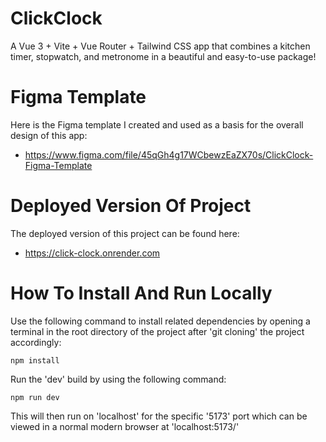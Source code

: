 # ClickClock
A Vue 3 + Vite + Vue Router + Tailwind CSS app that combines a kitchen timer, stopwatch, and metronome in a beautiful and easy-to-use package!

# Figma Template
Here is the Figma template I created and used as a basis for the overall design of this app:
- https://www.figma.com/file/45qGh4g17WCbewzEaZX70s/ClickClock-Figma-Template

# Deployed Version Of Project
The deployed version of this project can be found here:
- https://click-clock.onrender.com

# How To Install And Run Locally
Use the following command to install related dependencies by opening a terminal in the root directory of the project after 'git cloning' the project accordingly:
```
npm install
```

Run the 'dev' build by using the following command:
```
npm run dev
```

This will then run on 'localhost' for the specific '5173' port which can be viewed in a normal modern browser at 'localhost:5173/'